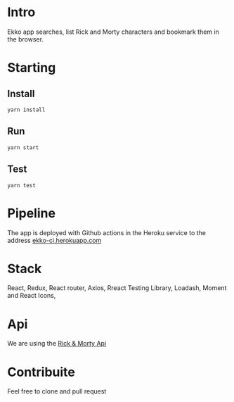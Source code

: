 # Intro

Ekko app searches, list Rick and Morty characters and bookmark them in the browser.

# Starting

## Install

`yarn install`

## Run

`yarn start`

## Test

`yarn test`

# Pipeline

The app is deployed with Github actions in the Heroku service to the address [ekko-ci.herokuapp.com](https://ekko-ci.herokuapp.com/)

# Stack

React, Redux, React router, Axios, Rreact Testing Library, Loadash, Moment and React Icons,

# Api

We are using the [Rick & Morty Api](https://rickandmortyapi.com/)

# Contribuite

Feel free to clone and pull request 

